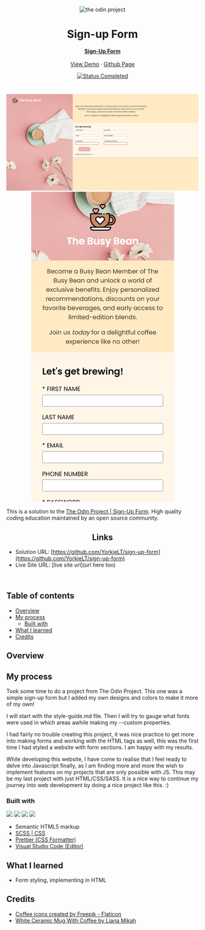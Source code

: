 <div id="top"></div>

<div align="center">

  <img src="https://i.imgur.com/V1v5VBE.png" alt="the odin project" width="300">

  <h1 align="center">Sign-up Form</h1>
  <p align="center">
    <a href=https://www.theodinproject.com/lessons/node-path-intermediate-html-and-css-sign-up-form><strong>Sign-Up Form </strong></a>
    <br />
    <br />
    <a href="live website here">View Demo</a>
    ·
    <a href="my solution link here" target="_blank">Github Page</a>
  </p>
</div>

<!-- Badges -->
<div align="center">
  <!-- Status -->
    <a href="#">
    <img src="https://img.shields.io/badge/Status-Completed-brightgreen?style=for-the-badge" alt="Status Completed">
  </a>

</div>

#

<div align="center">

![](/desktop.png)
![](/mobile.png)

</div>

This is a solution to the [The Odin Project | Sign-Up Form](https://www.theodinproject.com/lessons/node-path-intermediate-html-and-css-sign-up-form). High quality coding education maintained by an open source community. 

<h2 align="center">Links</h2>

- Solution URL: [https://github.com/YorkieLT/sign-up-form](https://github.com/YorkieLT/sign-up-form)
- Live Site URL: [live site url](url here too)

<br>

## Table of contents

- [Overview](#overview)
- [My process](#my-process)
  - [Built with](#built-with)
- [What I learned](#what-i-learned)
- [Credits](#credits)

## Overview

## My process

Took some time to do a project from The Odin Project. This one was a simple sign-up form but I added my own designs and colors to make it more of my own!

I will start with the style-guide.md file. Then I will try to gauge what fonts were used in which areas awhile making my --custom properties.

I had fairly no trouble creating this project, it was nice practice to get more into making forms and working with the HTML tags as well, this was the first time I had styled a website with form sections. I am happy with my results.

While developing this website, I have come to realise that I feel ready to delve into Javascript finally, as I am finding more and more the wish to implement features on my projects that are only possible with JS. This may be my last project with just HTML/CSS/SASS. It is a nice way to continue my journey into web development by doing a nice project like this. :)

### Built with

<!-- Badges -->

![](https://img.shields.io/badge/HTML5-E34F26?style=for-the-badge&logo=html5&logoColor=white)
![](https://img.shields.io/badge/SASS_|_SCSS-blue?logo=sass)
![](https://img.shields.io/badge/Prettier-F7B93E?style=for-the-badge&logo=Prettier&logoColor=white)
![](https://img.shields.io/badge/VS_Code-007ACC?style=for-the-badge&logo=visual-studio-code)

- Semantic HTML5 markup
- [SCSS | CSS](https://sass-lang.com/)
- [Prettier (CSS Formatter)](https://prettier.io/)
- [Visual Studio Code (Editor)](https://code.visualstudio.com/)

## What I learned

- Form styling, implementing in HTML

## Credits

- [Coffee icons created by Freepik - Flaticon](https://www.flaticon.com/free-icons/coffee)
- [White Ceramic Mug With Coffee by Liana Mikah](https://unsplash.com/photos/8SqcXjv4PaE)

